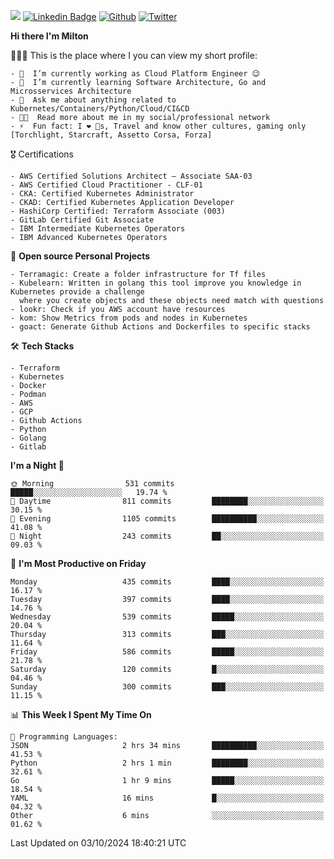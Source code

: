 ![](https://komarev.com/ghpvc/?username=miltlima&color=blueviolet) [![Linkedin Badge](https://img.shields.io/badge/-LinkedIn-blue?style=flat-square&logo=Linkedin&logoColor=white&link=https://www.linkedin.com/in/miltonlimaj/)](https://www.linkedin.com/in/miltonlimaj/) [![Github](https://img.shields.io/github/followers/miltlima?style=social)](https://github.com/miltlima?tab=followers) [![Twitter](https://img.shields.io/twitter/follow/milt_lima?style=social)](https://twitter.com/milt_lima)
 


     
**Hi there I'm Milton**

👨🏽‍💻 This is the place where I you can view my short profile:
```text
- 🔭  I’m currently working as Cloud Platform Engineer 😉
- 🌱  I’m currently learning Software Architecture, Go and Microsservices Architecture
- 💬  Ask me about anything related to Kubernetes/Containers/Python/Cloud/CI&CD
- 👨‍💻  Read more about me in my social/professional network
- ⚡  Fun fact: I ❤️ 🐶s, Travel and know other cultures, gaming only [Torchlight, Starcraft, Assetto Corsa, Forza]
```
🎖 Certifications
```text
- AWS Certified Solutions Architect – Associate SAA-03
- AWS Certified Cloud Practitioner - CLF-01
- CKA: Certified Kubernetes Administrator
- CKAD: Certified Kubernetes Application Developer
- HashiCorp Certified: Terraform Associate (003)
- GitLab Certified Git Associate
- IBM Intermediate Kubernetes Operators
- IBM Advanced Kubernetes Operators
```
📐 **Open source Personal Projects**

```text
- Terramagic: Create a folder infrastructure for Tf files
- Kubelearn: Written in golang this tool improve you knowledge in Kubernetes provide a challenge
  where you create objects and these objects need match with questions
- lookr: Check if you AWS account have resources
- kom: Show Metrics from pods and nodes in Kubernetes
- goact: Generate Github Actions and Dockerfiles to specific stacks
```
🛠 **Tech Stacks**

```text
- Terraform
- Kubernetes
- Docker
- Podman
- AWS
- GCP
- Github Actions
- Python
- Golang
- Gitlab
```         

<!--START_SECTION:waka-->
**I'm a Night 🦉** 

```text
🌞 Morning                531 commits         █████░░░░░░░░░░░░░░░░░░░░   19.74 % 
🌆 Daytime                811 commits         ████████░░░░░░░░░░░░░░░░░   30.15 % 
🌃 Evening                1105 commits        ██████████░░░░░░░░░░░░░░░   41.08 % 
🌙 Night                  243 commits         ██░░░░░░░░░░░░░░░░░░░░░░░   09.03 % 
```
📅 **I'm Most Productive on Friday** 

```text
Monday                   435 commits         ████░░░░░░░░░░░░░░░░░░░░░   16.17 % 
Tuesday                  397 commits         ████░░░░░░░░░░░░░░░░░░░░░   14.76 % 
Wednesday                539 commits         █████░░░░░░░░░░░░░░░░░░░░   20.04 % 
Thursday                 313 commits         ███░░░░░░░░░░░░░░░░░░░░░░   11.64 % 
Friday                   586 commits         █████░░░░░░░░░░░░░░░░░░░░   21.78 % 
Saturday                 120 commits         █░░░░░░░░░░░░░░░░░░░░░░░░   04.46 % 
Sunday                   300 commits         ███░░░░░░░░░░░░░░░░░░░░░░   11.15 % 
```


📊 **This Week I Spent My Time On** 

```text
💬 Programming Languages: 
JSON                     2 hrs 34 mins       ██████████░░░░░░░░░░░░░░░   41.53 % 
Python                   2 hrs 1 min         ████████░░░░░░░░░░░░░░░░░   32.61 % 
Go                       1 hr 9 mins         █████░░░░░░░░░░░░░░░░░░░░   18.54 % 
YAML                     16 mins             █░░░░░░░░░░░░░░░░░░░░░░░░   04.32 % 
Other                    6 mins              ░░░░░░░░░░░░░░░░░░░░░░░░░   01.62 % 
```


 Last Updated on 03/10/2024 18:40:21 UTC
<!--END_SECTION:waka-->
